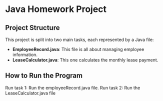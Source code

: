 # Java Homework Project

## Project Structure
This project is split into two main tasks, each represented by a Java file:

- **EmployeeRecord.java**: This file is all about managing employee information.
- **LeaseCalculator.java**: This one calculates the monthly lease payment. 

## How to Run the Program
Run task 1: Run the employeeRecord.java file.
Run task 2: Run the LeaseCalculator.java file 